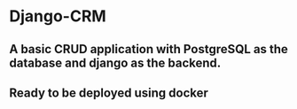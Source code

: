 # Django-CRM

## A basic CRUD application with PostgreSQL as the database and django as the backend.
## Ready to be deployed using docker
